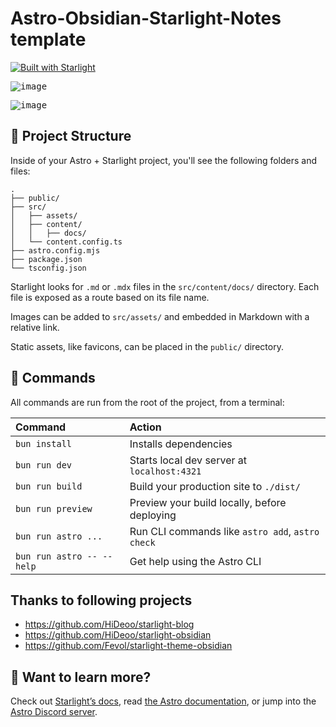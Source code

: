 # Astro-Obsidian-Starlight-Notes template

[![Built with Starlight](https://astro.badg.es/v2/built-with-starlight/tiny.svg)](https://starlight.astro.build)

<kbd>![image](https://github.com/user-attachments/assets/72a4456e-165d-45eb-9028-07c78e1d6bab)</kbd>

<kbd>![image](https://github.com/user-attachments/assets/56f98fae-7162-4ca5-b041-883110ec7323)</kbd>


## 🚀 Project Structure

Inside of your Astro + Starlight project, you'll see the following folders and files:

```
.
├── public/
├── src/
│   ├── assets/
│   ├── content/
│   │   ├── docs/
│   └── content.config.ts
├── astro.config.mjs
├── package.json
└── tsconfig.json
```

Starlight looks for `.md` or `.mdx` files in the `src/content/docs/` directory. Each file is exposed as a route based on its file name.

Images can be added to `src/assets/` and embedded in Markdown with a relative link.

Static assets, like favicons, can be placed in the `public/` directory.

## 🧞 Commands

All commands are run from the root of the project, from a terminal:

| Command                   | Action                                           |
| :------------------------ | :----------------------------------------------- |
| `bun install`             | Installs dependencies                            |
| `bun run dev`             | Starts local dev server at `localhost:4321`      |
| `bun run build`           | Build your production site to `./dist/`          |
| `bun run preview`         | Preview your build locally, before deploying     |
| `bun run astro ...`       | Run CLI commands like `astro add`, `astro check` |
| `bun run astro -- --help` | Get help using the Astro CLI                     |

## Thanks to following projects

- https://github.com/HiDeoo/starlight-blog 
- https://github.com/HiDeoo/starlight-obsidian
- https://github.com/Fevol/starlight-theme-obsidian

## 👀 Want to learn more?

Check out [Starlight’s docs](https://starlight.astro.build/), read [the Astro documentation](https://docs.astro.build), or jump into the [Astro Discord server](https://astro.build/chat).
